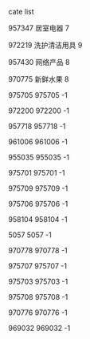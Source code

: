 cate list

957347 居室电器 7

972219 洗护清洁用具 9

957430 网络产品 8

970775 新鲜水果 8

975705 975705 -1

972200 972200 -1

957718 957718 -1

961006 961006 -1

955035 955035 -1

975701 975701 -1

975709 975709 -1

975706 975706 -1

958104 958104 -1

5057 5057 -1

970778 970778 -1

975707 975707 -1

975703 975703 -1

975708 975708 -1

970776 970776 -1

969032 969032 -1

